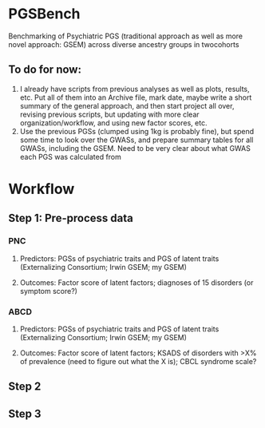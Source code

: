 # PGSBench
Benchmarking of Psychiatric PGS (traditional approach as well as more novel approach: GSEM) across diverse ancestry groups in twocohorts
## To do for now: 
1. I already have scripts from previous analyses as well as plots, results, etc. Put all of them into an Archive file, mark date, maybe write a short summary of the general approach, and then start project all over, revising previous scripts, but updating with more clear organization/workflow, and using new factor scores, etc. 
2. Use the previous PGSs (clumped using 1kg is probably fine), but spend some time to look over the GWASs, and prepare summary tables for all GWASs, including the GSEM. Need to be very clear about what GWAS each PGS was calculated from 

# Workflow
## Step 1: Pre-process data
### PNC 
1. Predictors: PGSs of psychiatric traits and PGS of latent traits (Externalizing Consortium; Irwin GSEM; my GSEM)

2. Outcomes: Factor score of latent factors; diagnoses of 15 disorders (or symptom score?)
### ABCD
1. Predictors: PGSs of psychiatric traits and PGS of latent traits (Externalizing Consortium; Irwin GSEM; my GSEM)

2. Outcomes: Factor score of latent factors; KSADS of disorders with >X% of prevalence (need to figure out what the X is); CBCL syndrome scale?
## Step 2

## Step 3